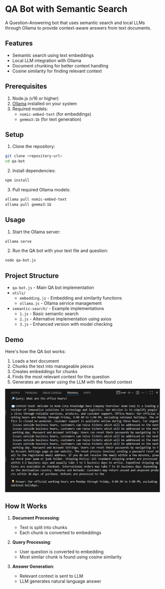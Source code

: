 # QA Bot with Semantic Search

A Question-Answering bot that uses semantic search and local LLMs through Ollama to provide context-aware answers from text documents.

## Features

- Semantic search using text embeddings
- Local LLM integration with Ollama
- Document chunking for better context handling
- Cosine similarity for finding relevant context

## Prerequisites

1. Node.js (v16 or higher)
2. [Ollama](https://ollama.ai/) installed on your system
3. Required models:
   - `nomic-embed-text` (for embeddings)
   - `gemma3:1b` (for text generation)

## Setup

1. Clone the repository:
```sh
git clone <repository-url>
cd qa-bot
```

2. Install dependencies:
```sh
npm install
```

3. Pull required Ollama models:
```sh
ollama pull nomic-embed-text
ollama pull gemma3:1b
```

## Usage

1. Start the Ollama server:
```sh
ollama serve
```

2. Run the QA bot with your text file and question:
```sh
node qa-bot.js
```

## Project Structure

- `qa-bot.js` - Main QA bot implementation
- `utils/`
  - `embedding.js` - Embedding and similarity functions
  - `ollama.js` - Ollama service management
- `semantic-search/` - Example implementations
  - `1.js` - Basic semantic search
  - `2.js` - Alternative implementation using axios
  - `3.js` - Enhanced version with model checking

## Demo

Here's how the QA bot works:

1. Loads a text document
2. Chunks the text into manageable pieces
3. Creates embeddings for chunks
4. Finds the most relevant context for the question
5. Generates an answer using the LLM with the found context

![Demo Screenshot](assets/demo-v1.png)

## How It Works

1. **Document Processing**:
   - Text is split into chunks
   - Each chunk is converted to embeddings

2. **Query Processing**:
   - User question is converted to embedding
   - Most similar chunk is found using cosine similarity

3. **Answer Generation**:
   - Relevant context is sent to LLM
   - LLM generates natural language answer

